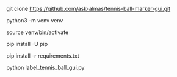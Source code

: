 git clone https://github.com/ask-almas/tennis-ball-marker-gui.git

python3 -m venv venv

source venv/bin/activate

pip install -U pip

pip install -r requirements.txt

python label_tennis_ball_gui.py
